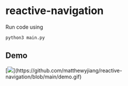 # reactive-navigation

Run code using 

```python3 main.py```

## Demo

[![]([https://github.com/matthewyjiang/reactive-navigation/demo.gif](https://github.com/matthewyjiang/reactive-navigation/blob/main/demo.gif))](https://github.com/matthewyjiang/reactive-navigation/blob/main/demo.gif)
